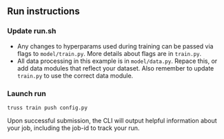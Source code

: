 ## Run instructions

### Update run.sh 
- Any changes to hyperparams used during training can be passed via flags to `model/train.py`. More details about flags are in `train.py`.
- All data processing in this example is in `model/data.py`. Repace this, or add data modules that reflect your dataset. Also remember to update `train.py` to use the correct data module. 

### Launch run 

```
truss train push config.py
```

Upon successful submission, the CLI will output helpful information about your job, including the job-id to track your run.